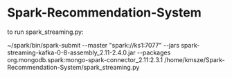 # Spark-Recommendation-System

to run spark_streaming.py:

~/spark/bin/spark-submit --master "spark://ks1:7077" --jars spark-streaming-kafka-0-8-assembly_2.11-2.4.0.jar --packages org.mongodb.spark:mongo-spark-connector_2.11:2.3.1 /home/kmsze/Spark-Recommendation-System/spark_streaming.py
